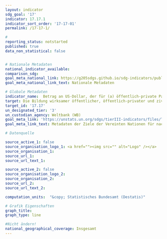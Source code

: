 ```yaml
---
layout: indicator
sdg_goal: '17'
indicator: 17.17.1
indicator_sort_order: '17-17-01'
permalink: /17-17-1/

#
reporting_status: notstarted
published: true
data_non_statistical: false


# Nationale Metadaten
national_indicator_available:
comparison_sdg:
goal_meta_national_link: https://g205sdgs.github.io/sdg-indicators/public/MetaDe/17.17.1.pdf
goal_meta_national_link_text: Nationale Metadaten

# Globale Metadaten
indicator_name:  Betrag an US-Dollar, der für (a) öffentlich-private Partnerschaften und (b) zivilgesellschaftliche Partnerschaften zugesagt wurde
target: Die Bildung wirksamer öffentlicher, öffentlich-privater und zivilgesellschaftlicher Partnerschaften aufbauend auf den Erfahrungen und Mittelbeschaffungsstrategien bestehender Partnerschaften unterstützen und fördern
target_id: '17.17'
un_designated_tier: '3'
un_custodian_agency: Weltbank (WB)
goal_meta_link: 'https://unstats.un.org/sdgs/tierIII-indicators/files/Tier3-17-17-01.pdf'
goal_meta_link_text: Metadaten der Ziele der Vereinten Nationen für nachhaltige Entwicklung

# Datenquelle

source_active_1: false
source_organisation_logo_1: <a href=""><img src="" alt="Logo" /></a>
source_organisation_1:
source_url_1:
source_url_text_1:

source_active_2: false
source_organisation_logo_2:
source_organisation_2:
source_url_2:
source_url_text_2:

computation_units:  "&copy; Statistisches Bundesamt (Destatis)"

# Grafik Eigenschaften
graph_title:
graph_type: line

#Nicht ändern!
national_geographical_coverage: Insgesamt
---
```

